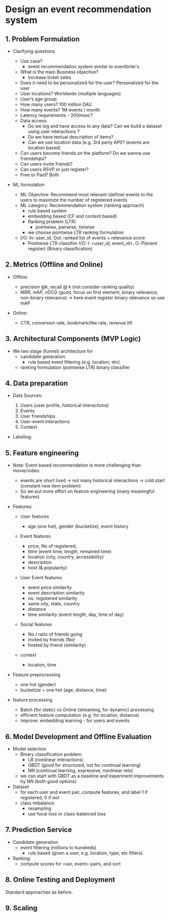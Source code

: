 
# Design an event recommendation system 

## 1. Problem Formulation 

* Clarifying questions 
  - Use case? 
    - event recommendation system similar to eventbrite's. 
  - What is the main Business objective? 
    - Increase ticket sales  
  - Does it need to be personalized for the user? Personalized for the user
  - User locations? Worldwide (multiple languages) 
  - User’s age group: 
  - How many users? 100 million DAU
  - How many events? 1M events / month 
  - Latency requirements  - 200msec?
  - Data access 
    - Do we log and have access to any data? Can we build a dataset using user interactions ?
    - Do we have textual description of items? 
    - Can we use location data (e.g. 3rd party API)? (events are location based)
  - Can users become friends on the platform? Do we wanna use friendships?
  - Can users invite friends? 
  - Can users RSVP or just register?
  - Free or Paid? Both 

* ML formulation 
  * ML Objective: Recommend most relevant (define) events to the users to maximize the number of registered events
  * ML category: Recommendation system (ranking approach)
    * rule based system 
    * embedding based (CF and content based)
    * Ranking problem (LTR)
      * pointwise, pairwise, listwise 
    * we choose pointwise LTR ranking formulation 
  * I/O: In: user_id, Out: ranked list of events + relevance score
    * Pointwise LTR classifier I/O: I: <user_id, event_id>, O: P(event register) (Binary classification)

## 2. Metrics (Offline and Online) 

* Offline: 
    * precision @k, recall @ k (not consider ranking quality)
    * MRR, mAP, nDCG (good, focus on first element, binary relevance, non-binary relevance) -> here event register binary relevance so use mAP  
   
* Online: 
    * CTR, conversion rate, bookmark/like rate, revenue lift  

## 3. Architectural Components (MVP Logic) 
* We two stage (funnel) architecture for 
  * candidate generation 
    * rule based event filtering (e.g. location, etc)
  * ranking formulation (pointwise LTR) binary classifier  

## 4. Data preparation 

* Data Sources: 
  1. Users (user profile, historical interactions)
  2. Events 
  3. User friendships 
  4. User-event interactions
  5. Context


*  Labeling: 

## 5. Feature engineering 

* Note: Event based recommendation is more challenging than movie/video: 
   * events are short lived -> not many historical interactions -> cold start (constant new item problem)
   * So we put more effort on feature engineering (many meaningful features)

* Features: 
  - User features 
    - age (one hot), gender (bucketize), event history  
 
  - Event features 
    - price, No of registered, 
    - time (event time, length, remained time)
    - location  (city, country, accessibility)
    - description
    - host (& popularity)
  
  - User Event features 
    - event price similarity 
    - event description similarity 
    - no. registered similarity 
    - same city, state, country
    - distance 
    - time similarity (event length, day, time of day)
  
  - Social features 
    - No./ ratio of friends going 
    - invited by friends (No)
    - hosted by friend (similarity)
  
  - context 
    - location, time  

* Feature preprocessing 
  - one hot (gender)
  - bucketize + one hot (age, distance, time)

* feature processing 
  * Batch (for static) vs Online (streaming, for dynamic) processing 
  * efficient feature computation (e.g. for location, distance)
  * improve: embedding learning - for users and events 

## 6. Model Development and Offline Evaluation 

* Model selection 
  * Binary classification problem: 
    * LR (nonlinear interactions)
    * GBDT (good for structured, not for continual learning)
    * NN (continual learning, expressive, nonlinear rels)
  * we can start with GBDT as a baseline and experiment improvements by NN (both good options)
* Dataset 
  * for each user and event pair, compute features, and label 1 if registered, 0 if not 
  * class imbalance 
    * resampling 
    * use focal loss or class-balanced loss 

## 7. Prediction Service 
* Candidate generation 
  * event filtering (millions to hundreds)
    * rule based (given a user, e.g. location, type, etc filters)
* Ranking 
  * compute scores for <usr, event> pairs, and sort 

## 8. Online Testing and Deployment  
Standard approaches as before.  

## 9. Scaling

